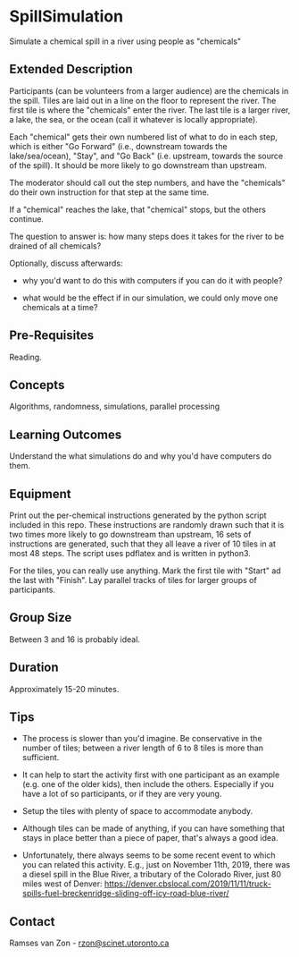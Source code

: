 # SpillSimulation

Simulate a chemical spill in a river using people as "chemicals"

## Extended Description

Participants (can be volunteers from a larger audience) are the chemicals in the spill.  Tiles
are laid out in a line on the floor to represent the
river. The first tile is where the "chemicals" enter the river. The last
tile is a larger river, a lake, the sea, or the ocean (call it
whatever is locally appropriate).

Each "chemical" gets their own numbered list of what to do in
each step, which is either "Go Forward" (i.e., downstream towards
the lake/sea/ocean), "Stay", and "Go Back" (i.e. upstream, towards the
source of the spill).  It should be more likely to go downstream than
upstream.

The moderator should call out the step numbers, and have the
"chemicals" do their own instruction for that step at the same time.

If a "chemical" reaches the lake, that "chemical" stops, but the others continue.

The question to answer is: how many steps does it takes for the river
to be drained of all chemicals?

Optionally, discuss afterwards:

  - why you'd want to do this with computers if you can do it with
    people?

  - what would be the effect if in our simulation, we could only move
    one chemicals at a time?


## Pre-Requisites

Reading.

## Concepts

Algorithms, randomness, simulations, parallel processing

## Learning Outcomes

Understand the what simulations do and why you'd
have computers do them.

## Equipment

Print out the per-chemical instructions generated by the python script
included in this repo.  These instructions are randomly drawn such
that it is two times more likely to go downstream than upstream, 16
sets of instructions are generated, such that they all leave a river
of 10 tiles in at most 48 steps. The script uses pdflatex and is written in
python3.

For the tiles, you can really use anything. Mark the first tile with
"Start" ad the last with "Finish".  Lay parallel tracks of tiles for
larger groups of participants.

## Group Size

Between 3 and 16 is probably ideal.

## Duration

Approximately 15-20 minutes.

## Tips

  - The process is slower than you'd imagine.  Be conservative in the
    number of tiles; between a river length of 6 to 8 tiles is more
    than sufficient.

  - It can help to start the activity first with one participant as an
    example (e.g. one of the older kids), then include the
    others. Especially if you have a lot of so participants, or if
    they are very young.
  
  - Setup the tiles with plenty of space to accommodate anybody.

  - Although tiles can be made of anything, if you can have something
    that stays in place better than a piece of paper, that's always a
    good idea.

  - Unfortunately, there always seems to be some recent event to which
    you can related this activity.  E.g., just on November 11th, 2019,
    there was a diesel spill in the Blue River, a tributary of the
    Colorado River, just 80 miles west of Denver:
    https://denver.cbslocal.com/2019/11/11/truck-spills-fuel-breckenridge-sliding-off-icy-road-blue-river/


## Contact

Ramses van Zon - rzon@scinet.utoronto.ca
